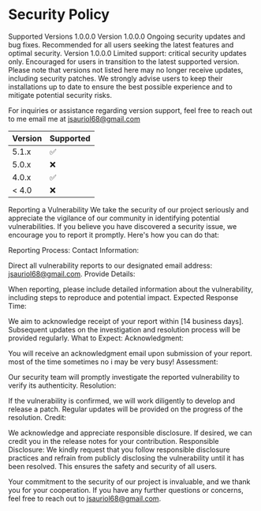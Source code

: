 # Security Policy

Supported Versions
1.0.0.0
Version 1.0.0.0
Ongoing security updates and bug fixes.
Recommended for all users seeking the latest features and optimal security.
Version 1.0.0.0
Limited support: critical security updates only.
Encouraged for users in transition to the latest supported version.
Please note that versions not listed here may no longer receive updates, including security patches. We strongly advise users to keep their installations up to date to ensure the best possible experience and to mitigate potential security risks.

For inquiries or assistance regarding version support, feel free to reach out to me email me at jsauriol68@gmail.com



| Version | Supported          |
| ------- | ------------------ |
| 5.1.x   | :white_check_mark: |
| 5.0.x   | :x:                |
| 4.0.x   | :white_check_mark: |
| < 4.0   | :x:                |


Reporting a Vulnerability
We take the security of our project seriously and appreciate the vigilance of our community in identifying potential vulnerabilities. If you believe you have discovered a security issue, we encourage you to report it promptly. Here's how you can do that:

Reporting Process:
Contact Information:

Direct all vulnerability reports to our designated email address: jsauriol68@gmail.com.
Provide Details:

When reporting, please include detailed information about the vulnerability, including steps to reproduce and potential impact.
Expected Response Time:

We aim to acknowledge receipt of your report within [14 business days].
Subsequent updates on the investigation and resolution process will be provided regularly.
What to Expect:
Acknowledgment:

You will receive an acknowledgment email upon submission of your report. most of the time sometimes no i may be very busy!
Assessment:

Our security team will promptly investigate the reported vulnerability to verify its authenticity.
Resolution:

If the vulnerability is confirmed, we will work diligently to develop and release a patch.
Regular updates will be provided on the progress of the resolution.
Credit:

We acknowledge and appreciate responsible disclosure. If desired, we can credit you in the release notes for your contribution.
Responsible Disclosure:
We kindly request that you follow responsible disclosure practices and refrain from publicly disclosing the vulnerability until it has been resolved. This ensures the safety and security of all users.

Your commitment to the security of our project is invaluable, and we thank you for your cooperation. If you have any further questions or concerns, feel free to reach out to jsauriol68@gmail.com.
